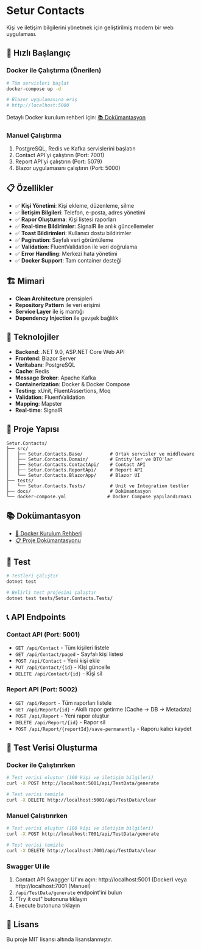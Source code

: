 # Setur Contacts

Kişi ve iletişim bilgilerini yönetmek için geliştirilmiş modern bir web uygulaması.

## 🚀 Hızlı Başlangıç

### Docker ile Çalıştırma (Önerilen)
```bash
# Tüm servisleri başlat
docker-compose up -d

# Blazor uygulamasına eriş
# http://localhost:5000
```

Detaylı Docker kurulum rehberi için: [📚 Dokümantasyon](./docs/DOCKER_README.md)

### Manuel Çalıştırma
1. PostgreSQL, Redis ve Kafka servislerini başlatın
2. Contact API'yi çalıştırın (Port: 7001)
3. Report API'yi çalıştırın (Port: 5079)
4. Blazor uygulamasını çalıştırın (Port: 5000)

## 📋 Özellikler

- ✅ **Kişi Yönetimi**: Kişi ekleme, düzenleme, silme
- ✅ **İletişim Bilgileri**: Telefon, e-posta, adres yönetimi
- ✅ **Rapor Oluşturma**: Kişi listesi raporları
- ✅ **Real-time Bildirimler**: SignalR ile anlık güncellemeler
- ✅ **Toast Bildirimleri**: Kullanıcı dostu bildirimler
- ✅ **Pagination**: Sayfalı veri görüntüleme
- ✅ **Validation**: FluentValidation ile veri doğrulama
- ✅ **Error Handling**: Merkezi hata yönetimi
- ✅ **Docker Support**: Tam container desteği

## 🏗️ Mimari

- **Clean Architecture** prensipleri
- **Repository Pattern** ile veri erişimi
- **Service Layer** ile iş mantığı
- **Dependency Injection** ile gevşek bağlılık

## 🔧 Teknolojiler

- **Backend**: .NET 9.0, ASP.NET Core Web API
- **Frontend**: Blazor Server
- **Veritabanı**: PostgreSQL
- **Cache**: Redis
- **Message Broker**: Apache Kafka
- **Containerization**: Docker & Docker Compose
- **Testing**: xUnit, FluentAssertions, Moq
- **Validation**: FluentValidation
- **Mapping**: Mapster
- **Real-time**: SignalR

## 📁 Proje Yapısı

```
Setur.Contacts/
├── src/
│   ├── Setur.Contacts.Base/          # Ortak servisler ve middleware
│   ├── Setur.Contacts.Domain/        # Entity'ler ve DTO'lar
│   ├── Setur.Contacts.ContactApi/    # Contact API
│   ├── Setur.Contacts.ReportApi/     # Report API
│   └── Setur.Contacts.BlazorApp/     # Blazor UI
├── tests/
│   └── Setur.Contacts.Tests/         # Unit ve Integration testler
├── docs/                             # Dokümantasyon
└── docker-compose.yml               # Docker Compose yapılandırması
```

## 📚 Dokümantasyon

- [🐳 Docker Kurulum Rehberi](./docs/DOCKER_README.md)
- [📋 Proje Dokümantasyonu](./docs/README.md)

## 🧪 Test

```bash
# Testleri çalıştır
dotnet test

# Belirli test projesini çalıştır
dotnet test tests/Setur.Contacts.Tests/
```

## 📞 API Endpoints

### Contact API (Port: 5001)
- `GET /api/Contact` - Tüm kişileri listele
- `GET /api/Contact/paged` - Sayfalı kişi listesi
- `POST /api/Contact` - Yeni kişi ekle
- `PUT /api/Contact/{id}` - Kişi güncelle
- `DELETE /api/Contact/{id}` - Kişi sil

### Report API (Port: 5002)
- `GET /api/Report` - Tüm raporları listele
- `GET /api/Report/{id}` - Akıllı rapor getirme (Cache → DB → Metadata)
- `POST /api/Report` - Yeni rapor oluştur
- `DELETE /api/Report/{id}` - Rapor sil
- `POST /api/Report/{reportId}/save-permanently` - Raporu kalıcı kaydet

## 🧪 Test Verisi Oluşturma

### Docker ile Çalıştırırken
```bash
# Test verisi oluştur (100 kişi ve iletişim bilgileri)
curl -X POST http://localhost:5001/api/TestData/generate

# Test verisi temizle
curl -X DELETE http://localhost:5001/api/TestData/clear
```

### Manuel Çalıştırırken
```bash
# Test verisi oluştur (100 kişi ve iletişim bilgileri)
curl -X POST http://localhost:7001/api/TestData/generate

# Test verisi temizle
curl -X DELETE http://localhost:7001/api/TestData/clear
```

### Swagger UI ile
1. Contact API Swagger UI'ını açın: http://localhost:5001 (Docker) veya http://localhost:7001 (Manuel)
2. `/api/TestData/generate` endpoint'ini bulun
3. "Try it out" butonuna tıklayın
4. Execute butonuna tıklayın

## 📄 Lisans

Bu proje MIT lisansı altında lisanslanmıştır.